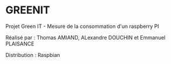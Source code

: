 # GREENIT 

Projet Green IT - Mesure de la consommation d'un raspberry PI

Réalisé par : Thomas AMIAND, ALexandre DOUCHIN et Emmanuel PLAISANCE

Distribution : Raspbian
